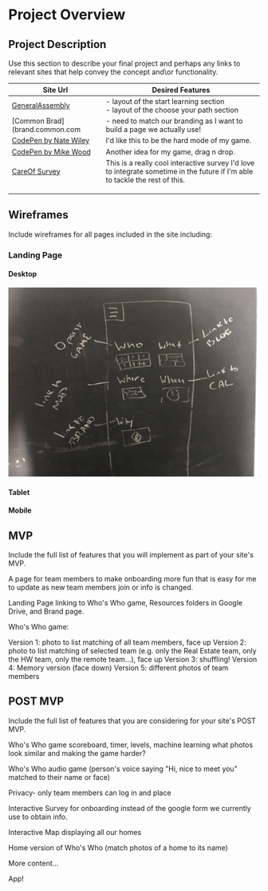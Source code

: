 # Project Overview

## Project Description

Use this section to describe your final project and perhaps any links to relevant sites that help convey the concept and\or functionality.

| Site Url        | Desired Features           | 
| ------------- |-------------| 
| [GeneralAssembly](https://generalassemb.ly/)| - layout of the start learning section <br> - layout of the choose your path section | 
| [Common Brad] (brand.common.com| - need to match our branding as I want to build a page we actually use!|  
| [CodePen by Nate Wiley](https://codepen.io/Hadsterific/pen/boOqvw)| I'd like this to be the hard mode of my game. |   
| [CodePen by Mike Wood](https://codepen.io/petrarque/full/JWapzj/)| Another idea for my game, drag n drop.|   
| [CareOf Survey](https://takecareof.com/survey/new?question=first_name) | This is a really cool interactive survey I'd love to integrate sometime in the future if I'm able to tackle the rest of this. |   
|  |   |   
|  |   |   
|  |   |   

## Wireframes

Include wireframes for all pages included in the site including:

### Landing Page

#### Desktop
![Desktop](https://github.com/sophrosune/sophrosune.github.io/blob/master/class07/Final_Project/images/desktop1.jpg "Landing Page Desktop")


#### Tablet

#### Mobile

## MVP 

Include the full list of features that you will implement as part of your site's MVP. 

A page for team members to make onboarding more fun that is easy for me to update as new team members join or info is changed.

Landing Page linking to Who's Who game, Resources folders in Google Drive, and Brand page.

Who's Who game:

Version 1: photo to list matching of all team members, face up
Version 2: photo to list matching of selected team (e.g. only the Real Estate team, only the HW team, only the remote team...), face up
Version 3: shuffling!
Version 4: Memory version (face down)
Version 5: different photos of team members

## POST MVP

Include the full list of features that you are considering for your site's POST MVP.

Who's Who game scoreboard, timer, levels, machine learning what photos look similar and making the game harder?

Who's Who audio game (person's voice saying "Hi, nice to meet you" matched to their name or face)

Privacy- only team members can log in and place

Interactive Survey for onboarding instead of the google form we currently use to obtain info.

Interactive Map displaying all our homes

Home version of Who's Who (match photos of a home to its name)

More content...

App!


